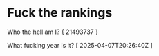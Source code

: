 # Fuck the rankings

Who the hell am I?
{ 21493737 }

What fucking year is it?
[ 2025-04-07T20:26:40Z ]
